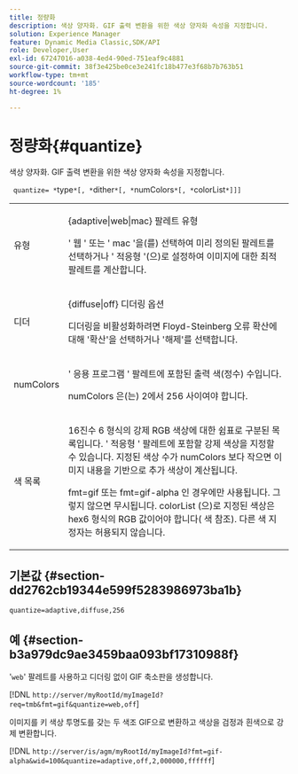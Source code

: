 ```yaml
---
title: 정량화
description: 색상 양자화. GIF 출력 변환을 위한 색상 양자화 속성을 지정합니다.
solution: Experience Manager
feature: Dynamic Media Classic,SDK/API
role: Developer,User
exl-id: 67247016-a038-4ed4-90ed-751eaf9c4881
source-git-commit: 38f3e425be0ce3e241fc18b477e3f68b7b763b51
workflow-type: tm+mt
source-wordcount: '185'
ht-degree: 1%

---
```


# 정량화{#quantize}

색상 양자화. GIF 출력 변환을 위한 색상 양자화 속성을 지정합니다.

` quantize= *`type`*[, *`dither`*[, *`numColors`*[, *`colorList`*]]]`

<table id="simpletable_6BF155FCB8224E7EBFC8D8375AD26A71"> 
 <tr class="strow"> 
  <td class="stentry"> <p> <span class="codeph"> <span class="varname"> 유형 </span> </span> </p> </td> 
  <td class="stentry"> <p> <span class="codeph"> {adaptive|web|mac} </span> 팔레트 유형 </p> <p>' <span class="codeph"> 웹 </span>' 또는 ' <span class="codeph"> mac </span>'을(를) 선택하여 미리 정의된 팔레트를 선택하거나 ' <span class="codeph"> 적응형 </span>'(으)로 설정하여 이미지에 대한 최적 팔레트를 계산합니다. </p> </td> 
 </tr> 
 <tr class="strow"> 
  <td class="stentry"> <p> <span class="codeph"> <span class="varname"> 디더 </span> </span> </p> </td> 
  <td class="stentry"> <p> <span class="codeph"> {diffuse|off} </span> 디더링 옵션 </p> <p>디더링을 비활성화하려면 Floyd-Steinberg 오류 확산에 대해 '확산'을 선택하거나 '해제'를 선택합니다. </p> </td> 
 </tr> 
 <tr class="strow"> 
  <td class="stentry"> <p> <span class="codeph"> <span class="varname"> numColors </span> </span> </p> </td> 
  <td class="stentry"> <p>'<span class="codeph"> 응용 프로그램 </span>' 팔레트에 포함된 출력 색(정수) 수입니다. </p> <p> <span class="codeph"> <span class="varname"> numColors </span> </span>은(는) 2에서 256 사이여야 합니다. </p> </td> 
 </tr> 
 <tr class="strow"> 
  <td class="stentry"> <p> <span class="codeph"> <span class="varname"> 색 목록 </span> </span> </p> </td> 
  <td class="stentry"> <p>16진수 6 형식의 강제 RGB 색상에 대한 쉼표로 구분된 목록입니다. '<span class="codeph"> 적응형 </span>' 팔레트에 포함할 강제 색상을 지정할 수 있습니다. 지정된 색상 수가 <span class="codeph"> numColors </span>보다 작으면 이미지 내용을 기반으로 추가 색상이 계산됩니다. </p> <p><span class="codeph"> fmt=gif </span> 또는 <span class="codeph"> fmt=gif-alpha </span>인 경우에만 사용됩니다. 그렇지 않으면 무시됩니다. <span class="codeph"> <span class="varname"> colorList </span> </span>(으)로 지정된 색상은 hex6 형식의 RGB 값이어야 합니다(<span class="codeph"> 색 </span> 참조). 다른 색 지정자는 허용되지 않습니다. </p> </td> 
 </tr> 
</table>

## 기본값 {#section-dd2762cb19344e599f5283986973ba1b}

`quantize=adaptive,diffuse,256`

## 예 {#section-b3a979dc9ae3459baa093bf17310988f}

&#39;`web`&#39; 팔레트를 사용하고 디더링 없이 GIF 축소판을 생성합니다.

[!DNL `http://server/myRootId/myImageId?req=tmb&fmt=gif&quantize=web,off`]

이미지를 키 색상 투명도를 갖는 두 색조 GIF으로 변환하고 색상을 검정과 흰색으로 강제 변환합니다.

[!DNL `http://server/is/agm/myRootId/myImageId?fmt=gif-alpha&wid=100&quantize=adaptive,off,2,000000,ffffff`]
